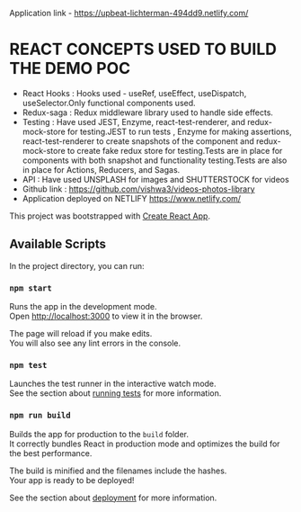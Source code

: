 Application link - https://upbeat-lichterman-494dd9.netlify.com/

# REACT CONCEPTS USED TO BUILD THE DEMO POC
* React Hooks : Hooks used - useRef, useEffect, useDispatch, useSelector.Only functional components used.
* Redux-saga : Redux middleware library used to handle side effects.
* Testing : Have used JEST, Enzyme, react-test-renderer, and redux-mock-store for testing.JEST to run tests , Enzyme for making assertions, react-test-renderer to create snapshots of the component and redux-mock-store to create fake redux store for testing.Tests are in place for components with both snapshot and functionality testing.Tests are also in place for Actions, Reducers, and Sagas.
* API : Have used UNSPLASH for images and SHUTTERSTOCK for videos
* Github link : https://github.com/vishwa3/videos-photos-library
* Application deployed on NETLIFY https://www.netlify.com/



This project was bootstrapped with [Create React App](https://github.com/facebook/create-react-app).

## Available Scripts

In the project directory, you can run:

### `npm start`

Runs the app in the development mode.<br />
Open [http://localhost:3000](http://localhost:3000) to view it in the browser.

The page will reload if you make edits.<br />
You will also see any lint errors in the console.

### `npm test`

Launches the test runner in the interactive watch mode.<br />
See the section about [running tests](https://facebook.github.io/create-react-app/docs/running-tests) for more information.

### `npm run build`

Builds the app for production to the `build` folder.<br />
It correctly bundles React in production mode and optimizes the build for the best performance.

The build is minified and the filenames include the hashes.<br />
Your app is ready to be deployed!

See the section about [deployment](https://facebook.github.io/create-react-app/docs/deployment) for more information.

